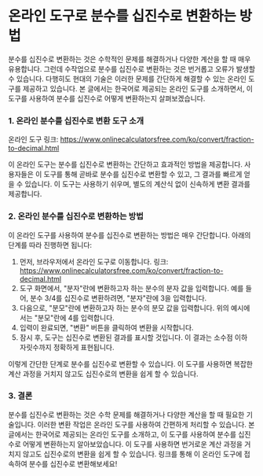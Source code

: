 온라인 도구로 분수를 십진수로 변환하는 방법
========================

분수를 십진수로 변환하는 것은 수학적인 문제를 해결하거나 다양한 계산을 할 때 매우 유용합니다. 그런데 수작업으로 분수를 십진수로 변환하는 것은 번거롭고 오류가 발생할 수 있습니다. 다행히도 현대의 기술은 이러한 문제를 간단하게 해결할 수 있는 온라인 도구를 제공하고 있습니다. 본 글에서는 한국어로 제공되는 온라인 도구를 소개하면서, 이 도구를 사용하여 분수를 십진수로 어떻게 변환하는지 살펴보겠습니다.

### 1. 온라인 분수를 십진수로 변환 도구 소개

온라인 도구 링크: <https://www.onlinecalculatorsfree.com/ko/convert/fraction-to-decimal.html>

이 온라인 도구는 분수를 십진수로 변환하는 간단하고 효과적인 방법을 제공합니다. 사용자들은 이 도구를 통해 곧바로 분수를 십진수로 변환할 수 있고, 그 결과를 빠르게 얻을 수 있습니다. 이 도구는 사용하기 쉬우며, 별도의 계산식 없이 신속하게 변환 결과를 제공합니다.

### 2. 온라인 분수를 십진수로 변환하는 방법

이 온라인 도구를 사용하여 분수를 십진수로 변환하는 방법은 매우 간단합니다. 아래의 단계를 따라 진행하면 됩니다:

1. 먼저, 브라우저에서 온라인 도구로 이동합니다. 링크: <https://www.onlinecalculatorsfree.com/ko/convert/fraction-to-decimal.html>
2. 도구 화면에서, "분자"란에 변환하고자 하는 분수의 분자 값을 입력합니다. 예를 들어, 분수 3/4를 십진수로 변환하려면, "분자"란에 3을 입력합니다.
3. 다음으로, "분모"란에 변환하고자 하는 분수의 분모 값을 입력합니다. 위의 예시에서는 "분모"란에 4를 입력합니다.
4. 입력이 완료되면, "변환" 버튼을 클릭하여 변환을 시작합니다.
5. 잠시 후, 도구는 십진수로 변환된 결과를 표시할 것입니다. 이 결과는 소수점 이하 자릿수까지 정확하게 표현됩니다.

이렇게 간단한 단계로 분수를 십진수로 변환할 수 있습니다. 이 도구를 사용하면 복잡한 계산 과정을 거치지 않고도 십진수로의 변환을 쉽게 할 수 있습니다.

### 3. 결론

분수를 십진수로 변환하는 것은 수학 문제를 해결하거나 다양한 계산을 할 때 필요한 기술입니다. 이러한 변환 작업은 온라인 도구를 사용하여 간편하게 처리할 수 있습니다. 본 글에서는 한국어로 제공되는 온라인 도구를 소개하고, 이 도구를 사용하여 분수를 십진수로 어떻게 변환하는지 알아보았습니다. 이 도구를 사용하면 번거로운 계산 과정을 거치지 않고도 십진수로의 변환을 쉽게 할 수 있습니다. 링크를 통해 이 온라인 도구에 접속하여 분수를 십진수로 변환해보세요!